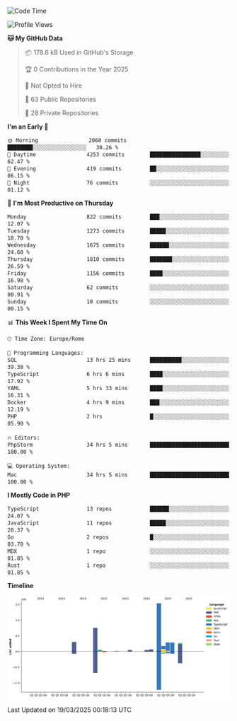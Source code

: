 <!--START_SECTION:waka-->
![Code Time](http://img.shields.io/badge/Code%20Time-5%2C805%20hrs%2032%20mins-blue)

![Profile Views](http://img.shields.io/badge/Profile%20Views-0-blue)

**🐱 My GitHub Data** 

> 📦 178.6 kB Used in GitHub's Storage 
 > 
> 🏆 0 Contributions in the Year 2025
 > 
> 🚫 Not Opted to Hire
 > 
> 📜 63 Public Repositories 
 > 
> 🔑 28 Private Repositories 
 > 
**I'm an Early 🐤** 

```text
🌞 Morning                2060 commits        ████████░░░░░░░░░░░░░░░░░   30.26 % 
🌆 Daytime                4253 commits        ████████████████░░░░░░░░░   62.47 % 
🌃 Evening                419 commits         ██░░░░░░░░░░░░░░░░░░░░░░░   06.15 % 
🌙 Night                  76 commits          ░░░░░░░░░░░░░░░░░░░░░░░░░   01.12 % 
```
📅 **I'm Most Productive on Thursday** 

```text
Monday                   822 commits         ███░░░░░░░░░░░░░░░░░░░░░░   12.07 % 
Tuesday                  1273 commits        █████░░░░░░░░░░░░░░░░░░░░   18.70 % 
Wednesday                1675 commits        ██████░░░░░░░░░░░░░░░░░░░   24.60 % 
Thursday                 1810 commits        ███████░░░░░░░░░░░░░░░░░░   26.59 % 
Friday                   1156 commits        ████░░░░░░░░░░░░░░░░░░░░░   16.98 % 
Saturday                 62 commits          ░░░░░░░░░░░░░░░░░░░░░░░░░   00.91 % 
Sunday                   10 commits          ░░░░░░░░░░░░░░░░░░░░░░░░░   00.15 % 
```


📊 **This Week I Spent My Time On** 

```text
🕑︎ Time Zone: Europe/Rome

💬 Programming Languages: 
SQL                      13 hrs 25 mins      ██████████░░░░░░░░░░░░░░░   39.38 % 
TypeScript               6 hrs 6 mins        ████░░░░░░░░░░░░░░░░░░░░░   17.92 % 
YAML                     5 hrs 33 mins       ████░░░░░░░░░░░░░░░░░░░░░   16.31 % 
Docker                   4 hrs 9 mins        ███░░░░░░░░░░░░░░░░░░░░░░   12.19 % 
PHP                      2 hrs               █░░░░░░░░░░░░░░░░░░░░░░░░   05.90 % 

🔥 Editors: 
PhpStorm                 34 hrs 5 mins       █████████████████████████   100.00 % 

💻 Operating System: 
Mac                      34 hrs 5 mins       █████████████████████████   100.00 % 
```

**I Mostly Code in PHP** 

```text
TypeScript               13 repos            ██████░░░░░░░░░░░░░░░░░░░   24.07 % 
JavaScript               11 repos            █████░░░░░░░░░░░░░░░░░░░░   20.37 % 
Go                       2 repos             █░░░░░░░░░░░░░░░░░░░░░░░░   03.70 % 
MDX                      1 repo              ░░░░░░░░░░░░░░░░░░░░░░░░░   01.85 % 
Rust                     1 repo              ░░░░░░░░░░░░░░░░░░░░░░░░░   01.85 % 
```



**Timeline**

![Lines of Code chart](https://raw.githubusercontent.com/frnwtr/frnwtr/main/assets/bar_graph.png)


 Last Updated on 19/03/2025 00:18:13 UTC
<!--END_SECTION:waka-->